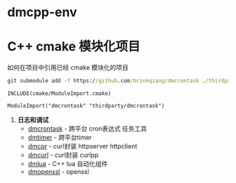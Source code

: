 # dmcpp-env


# C++ cmake 模块化项目

如何在项目中引用已经 cmake 模块化的项目
```cmd
git submodule add -f https://github.com/brinkqiang/dmcrontask ./thirdparty/dmcrontask
```

```
INCLUDE(cmake/ModuleImport.cmake)

ModuleImport("dmcrontask" "thirdparty/dmcrontask")

```

1. **日志和调试**
   - [dmcrontask](https://github.com/brinkqiang/dmcrontask) - 跨平台 cron表达式 任务工具
   - [dmtimer](https://github.com/brinkqiang/dmtimer) - 跨平台timer
   - [dmcpr](https://github.com/brinkqiang/dmcpr) - curl封装 httpserver httpclient
   - [dmcurl](https://github.com/brinkqiang/dmcurl) - curl封装 curlpp
   - [dmlua](https://github.com/brinkqiang/dmlua) - C++ lua 自动化组件
   - [dmopenssl](https://github.com/brinkqiang/dmopenssl) - openssl